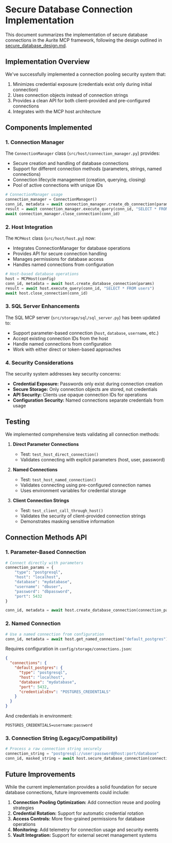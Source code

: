 # Secure Database Connection Implementation

This document summarizes the implementation of secure database connections in the Aurite MCP framework, following the design outlined in [secure_database_design.md](./secure_database_design.md).

## Implementation Overview

We've successfully implemented a connection pooling security system that:

1. Minimizes credential exposure (credentials exist only during initial connection)
2. Uses connection objects instead of connection strings
3. Provides a clean API for both client-provided and pre-configured connections
4. Integrates with the MCP host architecture

## Components Implemented

### 1. Connection Manager

The `ConnectionManager` class (`src/host/connection_manager.py`) provides:

- Secure creation and handling of database connections
- Support for different connection methods (parameters, strings, named connections)
- Connection lifecycle management (creation, querying, closing)
- Pool of active connections with unique IDs

```python
# ConnectionManager usage
connection_manager = ConnectionManager()
conn_id, metadata = await connection_manager.create_db_connection(params)
result = await connection_manager.execute_query(conn_id, "SELECT * FROM table")
await connection_manager.close_connection(conn_id)
```

### 2. Host Integration

The `MCPHost` class (`src/host/host.py`) now:

- Integrates ConnectionManager for database operations
- Provides API for secure connection handling
- Manages permissions for database access
- Handles named connections from configuration

```python
# Host-based database operations
host = MCPHost(config)
conn_id, metadata = await host.create_database_connection(params)
result = await host.execute_query(conn_id, "SELECT * FROM users")
await host.close_connection(conn_id)
```

### 3. SQL Server Enhancements

The SQL MCP server (`src/storage/sql/sql_server.py`) has been updated to:

- Support parameter-based connection (`host`, `database`, `username`, etc.)
- Accept existing connection IDs from the host
- Handle named connections from configuration
- Work with either direct or token-based approaches

### 4. Security Considerations

The security system addresses key security concerns:

- **Credential Exposure:** Passwords only exist during connection creation
- **Secure Storage:** Only connection objects are stored, not credentials
- **API Security:** Clients use opaque connection IDs for operations
- **Configuration Security:** Named connections separate credentials from usage

## Testing

We implemented comprehensive tests validating all connection methods:

1. **Direct Parameter Connections**
   - Test: `test_host_direct_connection()`
   - Validates connecting with explicit parameters (host, user, password)

2. **Named Connections**
   - Test: `test_host_named_connection()`
   - Validates connecting using pre-configured connection names
   - Uses environment variables for credential storage

3. **Client Connection Strings**
   - Test: `test_client_call_through_host()`
   - Validates the security of client-provided connection strings
   - Demonstrates masking sensitive information

## Connection Methods API

### 1. Parameter-Based Connection

```python
# Connect directly with parameters
connection_params = {
    "type": "postgresql",
    "host": "localhost",
    "database": "mydatabase",
    "username": "dbuser",
    "password": "dbpassword",
    "port": 5432
}

conn_id, metadata = await host.create_database_connection(connection_params)
```

### 2. Named Connection

```python
# Use a named connection from configuration
conn_id, metadata = await host.get_named_connection("default_postgres")
```

Requires configuration in `config/storage/connections.json`:
```json
{
  "connections": {
    "default_postgres": {
      "type": "postgresql",
      "host": "localhost",
      "database": "mydatabase",
      "port": 5432,
      "credentialsEnv": "POSTGRES_CREDENTIALS"
    }
  }
}
```

And credentials in environment:
```
POSTGRES_CREDENTIALS=username:password
```

### 3. Connection String (Legacy/Compatibility)

```python
# Process a raw connection string securely
connection_string = "postgresql://user:password@host:port/database"
conn_id, masked_string = await host.secure_database_connection(connection_string)
```

## Future Improvements

While the current implementation provides a solid foundation for secure database connections, future improvements could include:

1. **Connection Pooling Optimization:** Add connection reuse and pooling strategies
2. **Credential Rotation:** Support for automatic credential rotation
3. **Access Controls:** More fine-grained permissions for database operations
4. **Monitoring:** Add telemetry for connection usage and security events
5. **Vault Integration:** Support for external secret management systems